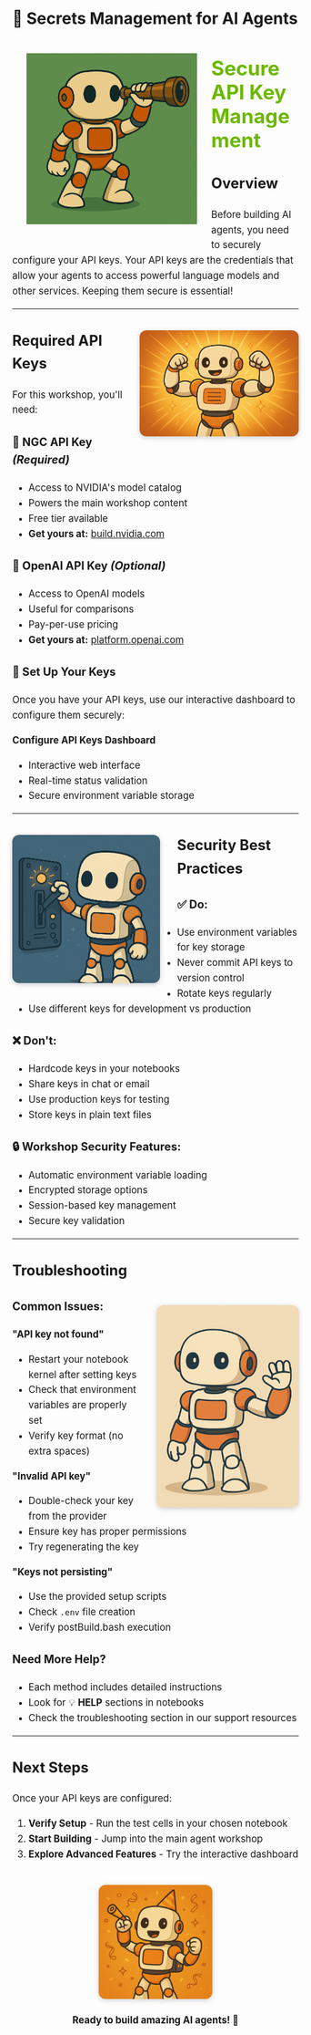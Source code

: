 # 🔑 Secrets Management for AI Agents

<img src="_static/robots/spyglass.png" alt="Secrets Management Robot" style="float:left; max-width:300px;margin:25px;" />

<h1 style="color:#6cb800; font-size:2.5em; margin-bottom:0.2em;">Secure API Key Management</h1>

<div style="font-size:1.2em; line-height:1.6;">

## Overview

Before building AI agents, you need to securely configure your API keys. Your API keys are the credentials that allow your agents to access powerful language models and other services. Keeping them secure is essential!

---

<img src="_static/robots/strong.png" alt="Security Features" style="float:right; max-width:280px; margin:20px 0 20px 30px; border-radius:12px; box-shadow:0 2px 8px #ccc;" />

## Required API Keys

For this workshop, you'll need:

### 🎯 **NGC API Key** *(Required)*
- Access to NVIDIA's model catalog
- Powers the main workshop content
- Free tier available
- **Get yours at:** [build.nvidia.com](https://build.nvidia.com)

### 🤖 **OpenAI API Key** *(Optional)*
- Access to OpenAI models
- Useful for comparisons
- Pay-per-use pricing
- **Get yours at:** [platform.openai.com](https://platform.openai.com)

### 🔧 **Set Up Your Keys**
Once you have your API keys, use our interactive dashboard to configure them securely:

<a style="cursor: pointer;" onclick="openOrCreateFileInJupyterLab('report-generation-agent/voila_api_dashboard.ipynb');"><i class="fas fa-key"></i> **Configure API Keys Dashboard**</a>

- Interactive web interface
- Real-time status validation
- Secure environment variable storage

---

<img src="_static/robots/startup.png" alt="Security Best Practices" style="float:left; max-width:260px; margin:20px 30px 20px 0; border-radius:12px; box-shadow:0 2px 8px #ccc;" />

## Security Best Practices

### ✅ **Do:**
- Use environment variables for key storage
- Never commit API keys to version control
- Rotate keys regularly
- Use different keys for development vs production

### ❌ **Don't:**
- Hardcode keys in your notebooks
- Share keys in chat or email
- Use production keys for testing
- Store keys in plain text files

### 🔒 **Workshop Security Features:**
- Automatic environment variable loading
- Encrypted storage options
- Session-based key management
- Secure key validation

---

## Troubleshooting

<img src="_static/robots/wave.png" alt="Need Help?" style="float:right; max-width:250px; margin:20px 0 20px 30px; border-radius:12px; box-shadow:0 2px 8px #ccc;" />

### Common Issues:

**"API key not found"**
- Restart your notebook kernel after setting keys
- Check that environment variables are properly set
- Verify key format (no extra spaces)

**"Invalid API key"**
- Double-check your key from the provider
- Ensure key has proper permissions
- Try regenerating the key

**"Keys not persisting"**
- Use the provided setup scripts
- Check `.env` file creation
- Verify postBuild.bash execution

### Need More Help?
- Each method includes detailed instructions
- Look for 💡 **HELP** sections in notebooks
- Check the troubleshooting section in our support resources

---

## Next Steps

Once your API keys are configured:

1. **Verify Setup** - Run the test cells in your chosen notebook
2. **Start Building** - Jump into the main agent workshop
3. **Explore Advanced Features** - Try the interactive dashboard

<div style="text-align: center; margin-top: 40px;">
<img src="_static/robots/party.png" alt="Ready to Build!" style="max-width:200px; border-radius:12px; box-shadow:0 2px 8px #ccc;" />
<p><strong>Ready to build amazing AI agents! 🚀</strong></p>
</div>

</div> 